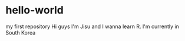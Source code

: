 # hello-world
my first repository
Hi guys
I'm Jisu and I wanna learn R.
I'm currently in South Korea
